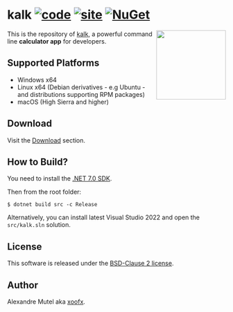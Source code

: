 # kalk [![code](https://github.com/xoofx/kalk/actions/workflows/code.yml/badge.svg)](https://github.com/xoofx/kalk/actions/workflows/code.yml) [![site](https://github.com/xoofx/kalk/actions/workflows/site.yml/badge.svg)](https://github.com/xoofx/kalk/actions/workflows/site.yml) [![NuGet](https://img.shields.io/nuget/v/kalk.svg)](https://www.nuget.org/packages/kalk/)

<img align="right" width="160px" height="160px" src="https://raw.githubusercontent.com/xoofx/kalk/master/img/kalk.png">

This is the repository of [kalk](https://kalk.dev), a powerful command line **calculator app** for developers.

## Supported Platforms

- Windows x64
- Linux x64 (Debian derivatives - e.g Ubuntu - and distributions supporting RPM packages)
- macOS (High Sierra and higher)

## Download

Visit the [Download](https://kalk.dev/download) section.

## How to Build?

You need to install the [.NET 7.0 SDK](https://dotnet.microsoft.com/download/dotnet/7.0).

Then from the root folder:

```console
$ dotnet build src -c Release
```

Alternatively, you can install latest Visual Studio 2022 and open the `src/kalk.sln` solution.

## License

This software is released under the [BSD-Clause 2 license](https://opensource.org/licenses/BSD-2-Clause). 

## Author

Alexandre Mutel aka [xoofx](https://xoofx.github.io).
